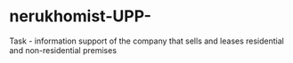 # nerukhomist-UPP-
Task - information support of the company that sells and leases residential and non-residential premises
